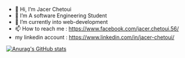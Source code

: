 - 👋 Hi, I’m Jacer Chetoui
- 👀 I’m A software Engineering Student
- 🌱 I’m currently into web-development
- 📫 How to reach me : https://www.facebook.com/jacer.chetoui.56/
- my linkedin account : https://www.linkedin.com/in/jacer-chetoui/

[![Anurag's GitHub stats](https://github-readme-stats.vercel.app/api?username=jacerchtoui56)](https://github.com/anuraghazra/github-readme-stats)
